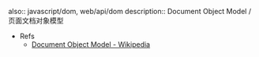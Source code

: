 also:: javascript/dom, web/api/dom
description:: Document Object Model / 页面文档对象模型

- Refs
  - [Document Object Model - Wikipedia](https://en.wikipedia.org/wiki/Document_Object_Model)